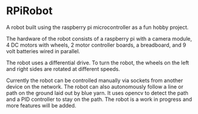 # RPiRobot
 
A robot built using the raspberry pi microcontroller as a fun hobby project. 

The hardware of the robot consists of a raspberry pi with a camera module, 4 DC motors with wheels, 2 motor controller boards, a breadboard, and 9 volt batteries wired in parallel. 

The robot uses a differential drive. To turn the robot, the wheels on the left and right sides are rotated at different speeds. 

Currently the robot can be controlled manually via sockets from another device on the network. The robot can also autonomously follow a line or path on the ground laid out by blue yarn. It uses opencv to detect the path and a PID controller to stay on the path. The robot is a work in progress and more features will be added. 
